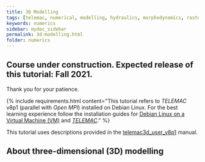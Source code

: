 ```yaml
---
title: 3D Modelling
tags: [telemac, numerical, modelling, hydraulics, morphodynamics, raster, shapefile, qgis, hydraulics, tin]
keywords: numerics
sidebar: mydoc_sidebar
permalink: 3d-modelling.html
folder: numerics
---
```


## Course under construction. Expected release of this tutorial: Fall 2021.

Thank you for your patience.

{% include requirements.html content="This tutorial refers to *TELEMAC* v8p1 (parallel with *Open MPI*) installed on Debian Linux. For the best learning experience follow the installation guides for [Debian Linux on a Virtual Machine (VM)](#vm.html) and [*TELEMAC*](install-telemac.html)." %}

This tutorial uses descriptions provided in the [telemac3d_user_v8p1](http://ot-svn-public:telemac1*@svn.opentelemac.org/svn/opentelemac/tags/v8p1r2/documentation/telemac2d/user/telemac3d_user_v8p1.pdf) manual.

## About three-dimensional (3D) modelling

